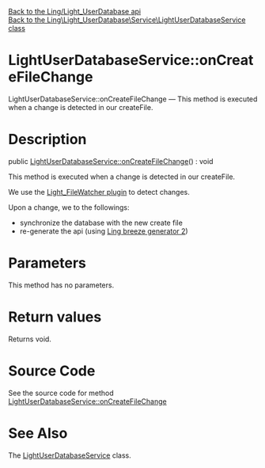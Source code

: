 [Back to the Ling/Light_UserDatabase api](https://github.com/lingtalfi/Light_UserDatabase/blob/master/doc/api/Ling/Light_UserDatabase.md)<br>
[Back to the Ling\Light_UserDatabase\Service\LightUserDatabaseService class](https://github.com/lingtalfi/Light_UserDatabase/blob/master/doc/api/Ling/Light_UserDatabase/Service/LightUserDatabaseService.md)


LightUserDatabaseService::onCreateFileChange
================



LightUserDatabaseService::onCreateFileChange — This method is executed when a change is detected in our createFile.




Description
================


public [LightUserDatabaseService::onCreateFileChange](https://github.com/lingtalfi/Light_UserDatabase/blob/master/doc/api/Ling/Light_UserDatabase/Service/LightUserDatabaseService/onCreateFileChange.md)() : void




This method is executed when a change is detected in our createFile.

We use the [Light_FileWatcher plugin](https://github.com/lingtalfi/Light_FileWatcher) to detect changes.


Upon a change, we to the followings:

- synchronize the database with the new create file
- re-generate the api (using [Ling breeze generator 2](https://github.com/lingtalfi/Light_BreezeGenerator/blob/master/doc/pages/ling-breeze-generator-2.md))




Parameters
================

This method has no parameters.


Return values
================

Returns void.








Source Code
===========
See the source code for method [LightUserDatabaseService::onCreateFileChange](https://github.com/lingtalfi/Light_UserDatabase/blob/master/Service/LightUserDatabaseService.php#L36-L60)


See Also
================

The [LightUserDatabaseService](https://github.com/lingtalfi/Light_UserDatabase/blob/master/doc/api/Ling/Light_UserDatabase/Service/LightUserDatabaseService.md) class.



